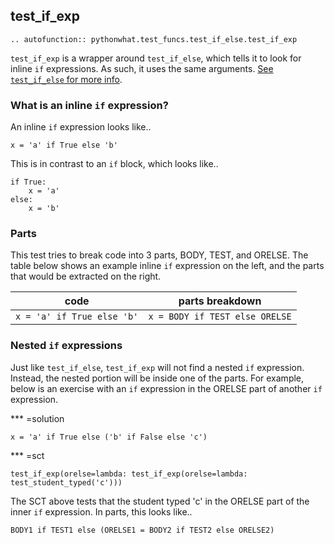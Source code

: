 test_if_exp
-----------

```eval_rst
.. autofunction:: pythonwhat.test_funcs.test_if_else.test_if_exp
```

`test_if_exp` is a wrapper around `test_if_else`, which tells it to look for inline `if` expressions. As such, it uses the same arguments. [See `test_if_else` for more info](test_if_else).

### What is an inline `if` expression?

An inline `if` expression looks like..

```{python}
x = 'a' if True else 'b'
```

This is in contrast to an `if` block, which looks like..

```{python}
if True:
    x = 'a'
else:
    x = 'b'
```

### Parts

This test tries to break code into 3 parts, BODY, TEST, and ORELSE.
The table below shows an example inline `if` expression on the left,
and the parts that would be extracted on the right.

| code                      | parts breakdown |
| ------------------------- | --------------------- |
| `x = 'a' if True else 'b'` | `x = BODY if TEST else ORELSE` |

### Nested `if` expressions

Just like `test_if_else`, `test_if_exp` will not find a nested `if` expression. 
Instead, the nested portion will be inside one of the parts.
For example, below is an exercise with an `if` expression in the ORELSE part of another `if` expression.

*** =solution
```{python}
x = 'a' if True else ('b' if False else 'c')
```

*** =sct
```{python}
test_if_exp(orelse=lambda: test_if_exp(orelse=lambda: test_student_typed('c')))
```

The SCT above tests that the student typed 'c' in the ORELSE part of the inner `if` expression.
In parts, this looks like..

```{python}
BODY1 if TEST1 else (ORELSE1 = BODY2 if TEST2 else ORELSE2)
```
